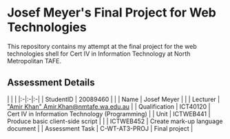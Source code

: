 # Josef Meyer's Final Project for Web Technologies

This repository contains my attempt at the final project for the web
technologies shell for Cert IV in Information Technology at North Metropolitan
TAFE.

## Assessment Details

|  |  |
|:-|:-|:-|
| StudentID | 20089460 | |
| Name | Josef Meyer | |
| Lecturer | ["Amir Khan" <Amir.Khan@nmtafe.wa.edu.au>][LectEmail] |
| Qualification | ICT40120 | Cert IV in Information Technology (Programming) |
| Unit | ICTWEB441 | Produce basic client-side script |
|      | ICTWEB452 | Create mark-up language document |
| Assessment Task | C-WT-AT3-PROJ | Final project |

[LectEmail]: mailto:Amir.Khan@nmtafe.wa.edu.au
